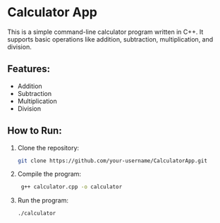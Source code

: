 # Calculator App

This is a simple command-line calculator program written in C++. It supports basic operations like addition, subtraction, multiplication, and division.

## Features:
- Addition
- Subtraction
- Multiplication
- Division

## How to Run:
1. Clone the repository:
   ```bash
   git clone https://github.com/your-username/CalculatorApp.git
2. Compile the program:
   ```bash
    g++ calculator.cpp -o calculator
3. Run the program:
    ```bash
    ./calculator